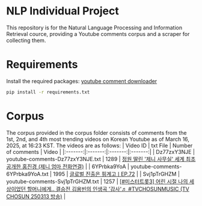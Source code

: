 # NLP Individual Project
This repository is for the Natural Language Processing and Information Retrieval cource, providing a Youtube comments corpus and a scraper for collecting them.

# Requirements
Install the required packages: [youtube comment downloader](https://github.com/egbertbouman/youtube-comment-downloader)
```bash
pip install -r requirements.txt
```

# Corpus
The corpus provided in the corpus folder consists of comments from the 1st, 2nd, and 4th most trending videos on Korean Youtube as of March 16, 2025, at 16:23 KST. The videos are as follows:
| Video ID | txt File | Number of comments | Video |
|:-------:|:-------:|:-------:|:-------:|
| Dz77zxY3NJE | youtube-comments-Dz77zxY3NJE.txt | 1289 | [정원 딸린 '제니 사무실' 세계 최초 공개한 홍진경 (제니 엄마 전화연결)](https://www.youtube.com/watch?v=Dz77zxY3NJE) |
| 6YPrbka9YoA | youtube-comments-6YPrbka9YoA.txt | 1995 | [글로벌 진출은 핑계고ㅣEP.72](https://www.youtube.com/watch?v=6YPrbka9YoA) |
| Svj1pTrGHZM | youtube-comments-Svj1pTrGHZM.txt | 1257 | [[#미스터트롯3] 어린 시절 나의 세상이었던 할머니에게.. 결승전 김용빈의 인생곡 '감사'♬ #TVCHOSUNMUSIC (TV CHOSUN 250313 방송)](https://www.youtube.com/watch?v=Svj1pTrGHZM) |
